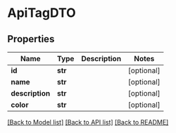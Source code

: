 # ApiTagDTO

## Properties

| Name            | Type    | Description | Notes      |
| --------------- | ------- | ----------- | ---------- |
| **id**          | **str** |             | [optional] |
| **name**        | **str** |             | [optional] |
| **description** | **str** |             | [optional] |
| **color**       | **str** |             | [optional] |

[[Back to Model list]](../README.md#documentation-for-models) [[Back to API list]](../README.md#documentation-for-api-endpoints) [[Back to README]](../README.md)
